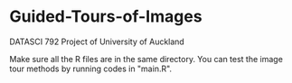 # Guided-Tours-of-Images
DATASCI 792 Project of University of Auckland

Make sure all the R files are in the same directory.
You can test the image tour methods by running codes in "main.R".
